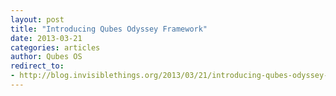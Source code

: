 ```yaml
---
layout: post
title: "Introducing Qubes Odyssey Framework"
date: 2013-03-21
categories: articles
author: Qubes OS
redirect_to:
- http://blog.invisiblethings.org/2013/03/21/introducing-qubes-odyssey-framework.html
---
```

